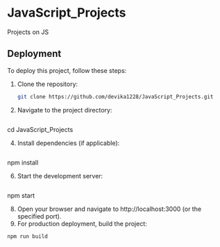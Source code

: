# JavaScript_Projects
Projects on JS

## Deployment
To deploy this project, follow these steps:

1. Clone the repository:
   ```bash
   git clone https://github.com/devika1228/JavaScript_Projects.git

2. Navigate to the project directory:
    ```bash
cd JavaScript_Projects

4. Install dependencies (if applicable):
    ```bash
npm install

6. Start the development server:
    ```bash
npm start

8. Open your browser and navigate to http://localhost:3000 (or the specified port).
9. For production deployment, build the project:
 ```bash
npm run build
